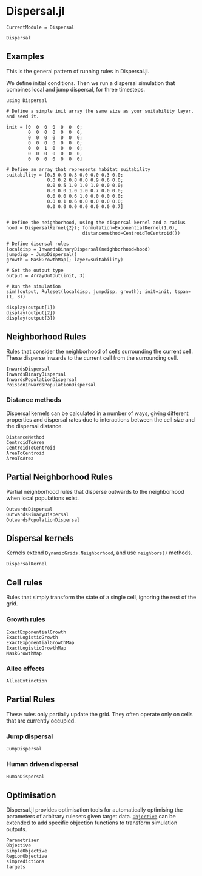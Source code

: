 # Dispersal.jl

```@meta
CurrentModule = Dispersal
```

```@docs
Dispersal
```

## Examples

This is the general pattern of running rules in Dispersal.jl.

We define initial conditions. Then we run a dispersal
simulation that combines local and jump dispersal, for three timesteps.

```@example
using Dispersal

# Define a simple init array the same size as your suitability layer, and seed it.

init = [0  0  0  0  0  0  0;
        0  0  0  0  0  0  0;
        0  0  0  0  0  0  0;
        0  0  0  0  0  0  0;
        0  0  1  0  0  0  0;
        0  0  0  0  0  0  0;
        0  0  0  0  0  0  0]

# Define an array that represents habitat suitability
suitability = [0.5 0.0 0.3 0.0 0.0 0.3 0.0;
               0.0 0.2 0.8 0.0 0.9 0.6 0.0;
               0.0 0.5 1.0 1.0 1.0 0.0 0.0;
               0.0 0.0 1.0 1.0 0.7 0.0 0.0;
               0.0 0.0 0.6 1.0 0.0 0.0 0.0;
               0.0 0.1 0.6 0.0 0.0 0.0 0.0;
               0.0 0.0 0.0 0.0 0.0 0.0 0.7]


# Define the neighborhood, using the dispersal kernel and a radius
hood = DispersalKernel{2}(; formulation=ExponentialKernel(1.0), 
                            distancemethod=CentroidToCentroid())

# Define disersal rules
localdisp = InwardsBinaryDispersal(neighborhood=hood)
jumpdisp = JumpDispersal()
growth = MaskGrowthMap(; layer=suitability)

# Set the output type
output = ArrayOutput(init, 3)

# Run the simulation
sim!(output, Ruleset(localdisp, jumpdisp, growth); init=init, tspan=(1, 3))

display(output[1])
display(output[2])
display(output[3])
```


## Neighborhood Rules

Rules that consider the neighborhood of cells surrounding the current cell.
These disperse inwards to the current cell from the surrounding cell.

```@docs
InwardsDispersal
InwardsBinaryDispersal
InwardsPopulationDispersal
PoissonInwardsPopulationDispersal
```

### Distance methods

Dispersal kernels can be calculated in a number of ways, giving different 
properties and dispersal rates due to interactions between the cell size
and the dispersal distance.

```@docs
DistanceMethod
CentroidToArea
CentroidToCentroid
AreaToCentroid
AreaToArea
```

## Partial Neighborhood Rules

Partial neighborhood rules that disperse outwards to the neighborhood 
when local populations exist.

```@docs
OutwardsDispersal
OutwardsBinaryDispersal
OutwardsPopulationDispersal
```

## Dispersal kernels 

Kernels extend `DynamicGrids.Neighborhood`, and use `neighbors()` methods.

```@docs
DispersalKernel
```

## Cell rules

Rules that simply transform the state of a single cell, ignoring the rest of the grid.


### Growth rules

```@docs
ExactExponentialGrowth
ExactLogisticGrowth
ExactExponentialGrowthMap
ExactLogisticGrowthMap
MaskGrowthMap
```


### Allee effects

```@docs
AlleeExtinction
```

## Partial Rules

These rules only partially update the grid. They often operate only on cells that
are currently occupied.

### Jump dispersal

```@docs
JumpDispersal
```

### Human driven dispersal

```@docs
HumanDispersal
```


## Optimisation

Dispersal.jl provides optimisation tools for automatically optimising 
the parameters of arbitrary rulesets given target data. [`Objective`](@ref) 
can be extended to add specific objection functions to transform simulation outputs.

```@docs
Parametriser
Objective
SimpleObjective
RegionObjective
simpredictions
targets
```
